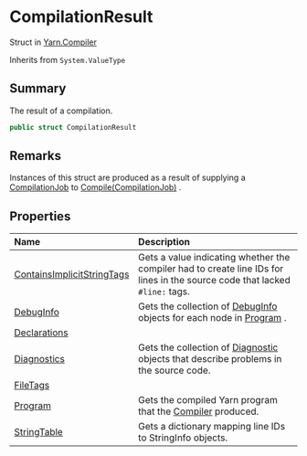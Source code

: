 # CompilationResult

Struct in [Yarn.Compiler](api/csharp/yarn.compiler.md)

Inherits from `System.ValueType`

## Summary


The result of a compilation.


```csharp
public struct CompilationResult
```

## Remarks


Instances of this struct are produced as a result of supplying a  <a href="yarn.compiler.compilationjob.md">CompilationJob</a>  to  <a href="yarn.compiler.compiler.compile.md">Compile(CompilationJob)</a> .


## Properties

|Name|Description|
|:---|:---|
|[ContainsImplicitStringTags](api/csharp/yarn.compiler.compilationresult.containsimplicitstringtags.md)|Gets a value indicating whether the compiler had to create line IDs for lines in the source code that lacked  <code>#line:</code>  tags.|
|[DebugInfo](api/csharp/yarn.compiler.compilationresult.debuginfo.md)|Gets the collection of  <a href="yarn.compiler.compilationresult.debuginfo.md">DebugInfo</a>  objects for each node in  <a href="yarn.compiler.compilationresult.program.md">Program</a> .|
|[Declarations](api/csharp/yarn.compiler.compilationresult.declarations.md)||
|[Diagnostics](api/csharp/yarn.compiler.compilationresult.diagnostics.md)|Gets the collection of  <a href="yarn.compiler.diagnostic.md">Diagnostic</a>  objects that describe problems in the source code.|
|[FileTags](api/csharp/yarn.compiler.compilationresult.filetags.md)||
|[Program](api/csharp/yarn.compiler.compilationresult.program.md)|Gets the compiled Yarn program that the  <a href="yarn.compiler.compiler.md">Compiler</a>  produced.|
|[StringTable](api/csharp/yarn.compiler.compilationresult.stringtable.md)|Gets a dictionary mapping line IDs to StringInfo objects.|

